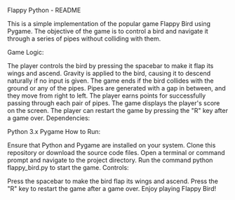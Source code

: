 Flappy Python - README

This is a simple implementation of the popular game Flappy Bird using Pygame. The objective of the game is to control a bird and navigate it through a series of pipes without colliding with them.

Game Logic:

The player controls the bird by pressing the spacebar to make it flap its wings and ascend.
Gravity is applied to the bird, causing it to descend naturally if no input is given.
The game ends if the bird collides with the ground or any of the pipes.
Pipes are generated with a gap in between, and they move from right to left.
The player earns points for successfully passing through each pair of pipes.
The game displays the player's score on the screen.
The player can restart the game by pressing the "R" key after a game over.
Dependencies:

Python 3.x
Pygame
How to Run:

Ensure that Python and Pygame are installed on your system.
Clone this repository or download the source code files.
Open a terminal or command prompt and navigate to the project directory.
Run the command python flappy_bird.py to start the game.
Controls:

Press the spacebar to make the bird flap its wings and ascend.
Press the "R" key to restart the game after a game over.
Enjoy playing Flappy Bird!

